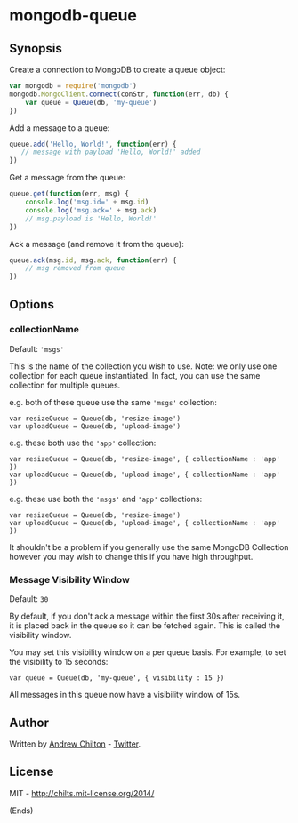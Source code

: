 # mongodb-queue #

## Synopsis ##

Create a connection to MongoDB to create a queue object:

```js
var mongodb = require('mongodb')
mongodb.MongoClient.connect(conStr, function(err, db) {
    var queue = Queue(db, 'my-queue')
})
```

Add a message to a queue:

```js
queue.add('Hello, World!', function(err) {
   // message with payload 'Hello, World!' added
})
```

Get a message from the queue:

```js
queue.get(function(err, msg) {
    console.log('msg.id=' + msg.id)
    console.log('msg.ack=' + msg.ack)
    // msg.payload is 'Hello, World!'
})
```

Ack a message (and remove it from the queue):

```js
queue.ack(msg.id, msg.ack, function(err) {
    // msg removed from queue
})
```

## Options ##

### collectionName ###

Default: `'msgs'`

This is the name of the collection you wish to use. Note: we only use one
collection for each queue instantiated. In fact, you can use the same collection
for multiple queues.

e.g. both of these queue use the same `'msgs'` collection:

```
var resizeQueue = Queue(db, 'resize-image')
var uploadQueue = Queue(db, 'upload-image')
```

e.g. these both use the `'app'` collection:

```
var resizeQueue = Queue(db, 'resize-image', { collectionName : 'app' })
var uploadQueue = Queue(db, 'upload-image', { collectionName : 'app' })
```

e.g. these use both the `'msgs'` and `'app'` collections:

```
var resizeQueue = Queue(db, 'resize-image')
var uploadQueue = Queue(db, 'upload-image', { collectionName : 'app' })
```

It shouldn't be a problem if you generally use the same MongoDB Collection
however you may wish to change this if you have high throughput.

### Message Visibility Window ###

Default: `30`

By default, if you don't ack a message within the first 30s after receiving it,
it is placed back in the queue so it can be fetched again. This is called the
visibility window.

You may set this visibility window on a per queue basis. For example, to set the
visibility to 15 seconds:

```
var queue = Queue(db, 'my-queue', { visibility : 15 })
```

All messages in this queue now have a visibility window of 15s.

## Author ##

Written by [Andrew Chilton](http://chilts.org/) -
[Twitter](https://twitter.com/andychilton).

## License ##

MIT - http://chilts.mit-license.org/2014/

(Ends)
